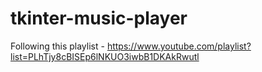# tkinter-music-player
Following this playlist - https://www.youtube.com/playlist?list=PLhTjy8cBISEp6lNKUO3iwbB1DKAkRwutl
